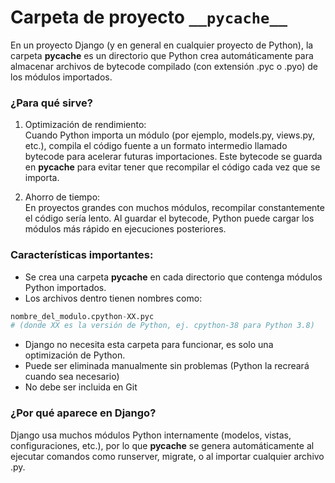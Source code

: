 # Carpeta de proyecto `__pycache__`

En un proyecto Django (y en general en cualquier proyecto de Python), la carpeta __pycache__ es un directorio que Python crea automáticamente para almacenar archivos de bytecode compilado (con extensión .pyc o .pyo) de los módulos importados.

### ¿Para qué sirve?
1. Optimización de rendimiento:  
Cuando Python importa un módulo (por ejemplo, models.py, views.py, etc.), compila el código fuente a un formato intermedio llamado bytecode para acelerar futuras importaciones. Este bytecode se guarda en __pycache__ para evitar tener que recompilar el código cada vez que se importa.

2. Ahorro de tiempo:  
En proyectos grandes con muchos módulos, recompilar constantemente el código sería lento. Al guardar el bytecode, Python puede cargar los módulos más rápido en ejecuciones posteriores.

### Características importantes:

- Se crea una carpeta __pycache__ en cada directorio que contenga módulos Python importados.
- Los archivos dentro tienen nombres como:

```python
nombre_del_modulo.cpython-XX.pyc
# (donde XX es la versión de Python, ej. cpython-38 para Python 3.8)
```

- Django no necesita esta carpeta para funcionar, es solo una optimización de Python.
- Puede ser eliminada manualmente sin problemas (Python la recreará cuando sea necesario)
- No debe ser incluida en Git

### ¿Por qué aparece en Django?

Django usa muchos módulos Python internamente (modelos, vistas, configuraciones, etc.), por lo que __pycache__ se genera automáticamente al ejecutar comandos como runserver, migrate, o al importar cualquier archivo .py.